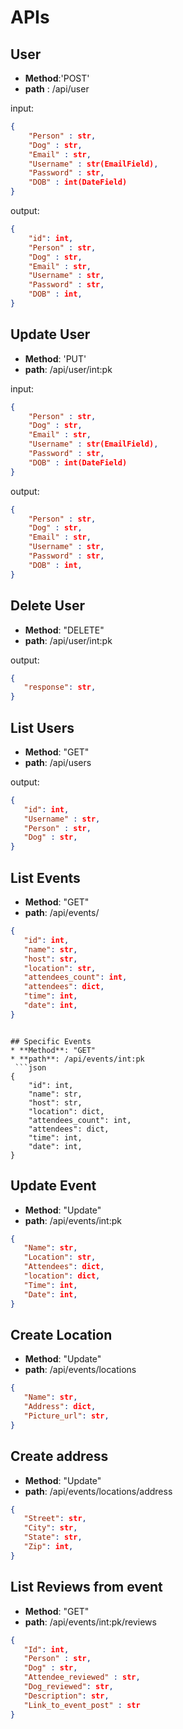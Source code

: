 # APIs

## User 
* **Method**:'POST'
* **path** : /api/user

input:
```json
{
    "Person" : str,
    "Dog" : str,
    "Email" : str,
    "Username" : str(EmailField),
    "Password" : str,
    "DOB" : int(DateField)
}
```
output:
```json
{
    "id": int,
    "Person" : str,
    "Dog" : str,
    "Email" : str,
    "Username" : str,
    "Password" : str,
    "DOB" : int,
}
```
## Update User
* **Method**: 'PUT'
* **path**: /api/user/int:pk

input:
```json
{
    "Person" : str,
    "Dog" : str,
    "Email" : str,
    "Username" : str(EmailField),
    "Password" : str,
    "DOB" : int(DateField)
}
```
output:
```json
{
    "Person" : str,
    "Dog" : str,
    "Email" : str,
    "Username" : str,
    "Password" : str,
    "DOB" : int,
}
```

## Delete User
* **Method**: "DELETE"
* **path**: /api/user/int:pk

 output:
 ```json
 {
    "response": str,
 }
```
## List Users
* **Method**: "GET"
* **path**: /api/users

output:
 ```json
{
    "id": int,
    "Username" : str,
    "Person" : str,
    "Dog" : str,
}
```
## List Events
* **Method**: "GET"
* **path**: /api/events/
 ```json
{
    "id": int,
    "name": str,
    "host": str,
    "location": str,
    "attendees_count": int,
    "attendees": dict,
    "time": int,
    "date": int,
}
```
```

## Specific Events
* **Method**: "GET"
* **path**: /api/events/int:pk
 ```json
{
    "id": int,
    "name": str,
    "host": str,
    "location": dict,
    "attendees_count": int,
    "attendees": dict,
    "time": int,
    "date": int,
}
```

## Update Event
* **Method**: "Update"
* **path**: /api/events/int:pk
 ```json
{
    "Name": str,
    "Location": str,
    "Attendees": dict,
    "location": dict,
    "Time": int,
    "Date": int,
}
```
## Create Location
* **Method**: "Update"
* **path**: /api/events/locations
 ```json
{
    "Name": str,
    "Address": dict,
    "Picture_url": str,
}
```
## Create address
* **Method**: "Update"
* **path**: /api/events/locations/address
 ```json
{
    "Street": str,
    "City": str,
    "State": str,
    "Zip": int,
}
```
## List Reviews from event
* **Method**: "GET"
* **path**: /api/events/int:pk/reviews
 ```json
{
    "Id": int,
    "Person" : str,
    "Dog" : str,
    "Attendee_reviewed" : str,
    "Dog_reviewed": str,
    "Description": str,
    "Link_to_event_post" : str
}
```
